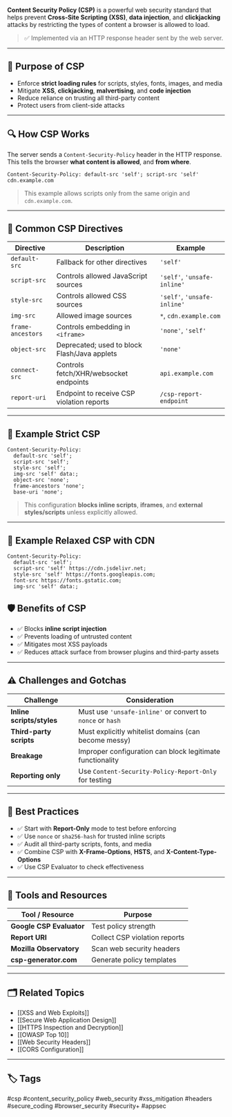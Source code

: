 **Content Security Policy (CSP)** is a powerful web security standard that helps prevent **Cross-Site Scripting (XSS)**, **data injection**, and **clickjacking** attacks by restricting the types of content a browser is allowed to load.

> ✅ Implemented via an HTTP response header sent by the web server.

---

## 🎯 Purpose of CSP

- Enforce **strict loading rules** for scripts, styles, fonts, images, and media
- Mitigate **XSS**, **clickjacking**, **malvertising**, and **code injection**
- Reduce reliance on trusting all third-party content
- Protect users from client-side attacks

---

## 🔍 How CSP Works

The server sends a `Content-Security-Policy` header in the HTTP response.  
This tells the browser **what content is allowed**, and **from where**.

```http
Content-Security-Policy: default-src 'self'; script-src 'self' cdn.example.com
```

> This example allows scripts only from the same origin and `cdn.example.com`.

---

## 🧩 Common CSP Directives

|Directive|Description|Example|
|---|---|---|
|`default-src`|Fallback for other directives|`'self'`|
|`script-src`|Controls allowed JavaScript sources|`'self'`, `'unsafe-inline'`|
|`style-src`|Controls allowed CSS sources|`'self'`, `'unsafe-inline'`|
|`img-src`|Allowed image sources|`*`, `cdn.example.com`|
|`frame-ancestors`|Controls embedding in `<iframe>`|`'none'`, `'self'`|
|`object-src`|Deprecated; used to block Flash/Java applets|`'none'`|
|`connect-src`|Controls fetch/XHR/websocket endpoints|`api.example.com`|
|`report-uri`|Endpoint to receive CSP violation reports|`/csp-report-endpoint`|

---

## 🔐 Example Strict CSP
```
Content-Security-Policy:
  default-src 'self';
  script-src 'self';
  style-src 'self';
  img-src 'self' data:;
  object-src 'none';
  frame-ancestors 'none';
  base-uri 'none';
```

> This configuration **blocks inline scripts**, **iframes**, and **external styles/scripts** unless explicitly allowed.

---

## 🧪 Example Relaxed CSP with CDN
```
Content-Security-Policy:
  default-src 'self';
  script-src 'self' https://cdn.jsdelivr.net;
  style-src 'self' https://fonts.googleapis.com;
  font-src https://fonts.gstatic.com;
  img-src 'self' data:;
```

## 🛡️ Benefits of CSP

- ✅ Blocks **inline script injection**
- ✅ Prevents loading of untrusted content
- ✅ Mitigates most XSS payloads
- ✅ Reduces attack surface from browser plugins and third-party assets

---

## ⚠️ Challenges and Gotchas

|Challenge|Consideration|
|---|---|
|**Inline scripts/styles**|Must use `'unsafe-inline'` or convert to `nonce` or `hash`|
|**Third-party scripts**|Must explicitly whitelist domains (can become messy)|
|**Breakage**|Improper configuration can block legitimate functionality|
|**Reporting only**|Use `Content-Security-Policy-Report-Only` for testing|

---

## 🧠 Best Practices

- ✅ Start with **Report-Only** mode to test before enforcing
- ✅ Use `nonce` or `sha256-hash` for trusted inline scripts
- ✅ Audit all third-party scripts, fonts, and media
- ✅ Combine CSP with **X-Frame-Options**, **HSTS**, and **X-Content-Type-Options**
- ✅ Use CSP Evaluator to check effectiveness

---

## 🧰 Tools and Resources

|Tool / Resource|Purpose|
|---|---|
|**Google CSP Evaluator**|Test policy strength|
|**Report URI**|Collect CSP violation reports|
|**Mozilla Observatory**|Scan web security headers|
|**csp-generator.com**|Generate policy templates|

---

## 🗂 Related Topics

- [[XSS and Web Exploits]]
- [[Secure Web Application Design]]
- [[HTTPS Inspection and Decryption]]
- [[OWASP Top 10]]
- [[Web Security Headers]]
- [[CORS Configuration]]

---

## 🏷 Tags

#csp #content_security_policy #web_security #xss_mitigation #headers #secure_coding #browser_security #security+ #appsec
